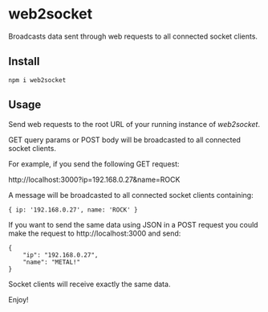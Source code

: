 # web2socket

Broadcasts data sent through web requests to all connected socket clients.

## Install

`npm i web2socket`

## Usage

Send web requests to the root URL of your running instance of *web2socket*.

GET query params or POST body will be broadcasted to all connected socket clients.

For example, if you send the following GET request:

http://localhost:3000?ip=192.168.0.27&name=ROCK

A message will be broadcasted to all connected socket clients containing:

`{ ip: '192.168.0.27', name: 'ROCK' }`

If you want to send the same data using JSON in a POST request you could make
the request to http://localhost:3000 and send:

```
{
	"ip": "192.168.0.27",
	"name": "METAL!"
}
```

Socket clients will receive exactly the same data.


Enjoy!
